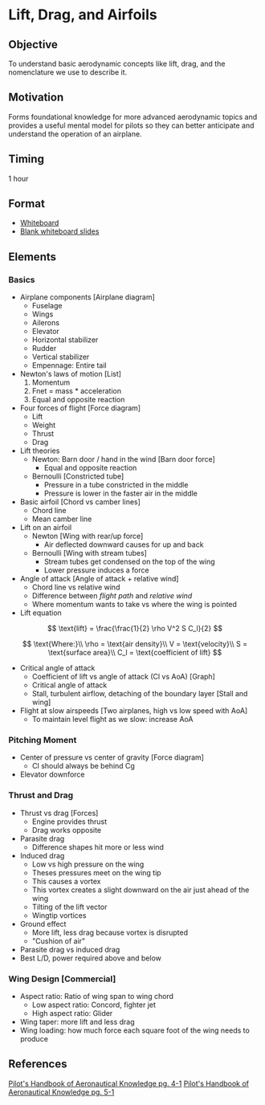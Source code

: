 # Lift, Drag, and Airfoils

## Objective

To understand basic aerodynamic concepts like lift, drag, and the nomenclature we use to describe it.

## Motivation

Forms foundational knowledge for more advanced aerodynamic topics and provides a useful mental model for pilots so they can better anticipate and understand the operation of an airplane.

## Timing

1 hour

## Format

- [Whiteboard](/slides/lift-and-drag.pdf)
- [Blank whiteboard slides](/slides/lift-drag-template.pdf)

## Elements

### Basics

- Airplane components [Airplane diagram]
  - Fuselage
  - Wings
  - Ailerons
  - Elevator
  - Horizontal stabilizer
  - Rudder
  - Vertical stabilizer
  - Empennage: Entire tail
- Newton's laws of motion [List]
  1. Momentum
  2. Fnet = mass \* acceleration
  3. Equal and opposite reaction
- Four forces of flight [Force diagram]
  - Lift
  - Weight
  - Thrust
  - Drag
- Lift theories
  - Newton: Barn door / hand in the wind [Barn door force]
    - Equal and opposite reaction
  - Bernoulli [Constricted tube]
    - Pressure in a tube constricted in the middle
    - Pressure is lower in the faster air in the middle
- Basic airfoil [Chord vs camber lines]
  - Chord line
  - Mean camber line
- Lift on an airfoil
  - Newton [Wing with rear/up force]
    - Air deflected downward causes for up and back
  - Bernoulli [Wing with stream tubes]
    - Stream tubes get condensed on the top of the wing
    - Lower pressure induces a force
- Angle of attack [Angle of attack + relative wind]
  - Chord line vs relative wind
  - Difference between _flight path_ and _relative wind_
  - Where momentum wants to take vs where the wing is pointed
- Lift equation

$$
\text{lift} = \frac{\frac{1}{2} \rho V^2 S C_l}{2}
$$

$$
\text{Where:}\\
\rho = \text{air density}\\
V = \text{velocity}\\
S = \text{surface area}\\
C_l = \text{coefficient of lift}
$$

- Critical angle of attack
  - Coefficient of lift vs angle of attack (Cl vs AoA) [Graph]
  - Critical angle of attack
  - Stall, turbulent airflow, detaching of the boundary layer [Stall and wing]
- Flight at slow airspeeds [Two airplanes, high vs low speed with AoA]
  - To maintain level flight as we slow: increase AoA

### Pitching Moment

- Center of pressure vs center of gravity [Force diagram]
  - Cl should always be behind Cg
- Elevator downforce

### Thrust and Drag

- Thrust vs drag [Forces]
  - Engine provides thrust
  - Drag works opposite
- Parasite drag
  - Difference shapes hit more or less wind
- Induced drag
  - Low vs high pressure on the wing
  - Theses pressures meet on the wing tip
  - This causes a vortex
  - This vortex creates a slight downward on the air just ahead of the wing
  - Tilting of the lift vector
  - Wingtip vortices
- Ground effect
  - More lift, less drag because vortex is disrupted
  - "Cushion of air"
- Parasite drag vs induced drag
- Best L/D, power required above and below

### Wing Design [Commercial]

- Aspect ratio: Ratio of wing span to wing chord
  - Low aspect ratio: Concord, fighter jet
  - High aspect ratio: Glider
- Wing taper: more lift and less drag
- Wing loading: how much force each square foot of the wing needs to produce

## References

[Pilot's Handbook of Aeronautical Knowledge pg. 4-1](/_references/PHAK/4-1)
[Pilot's Handbook of Aeronautical Knowledge pg. 5-1](/_references/PHAK/5-1)
